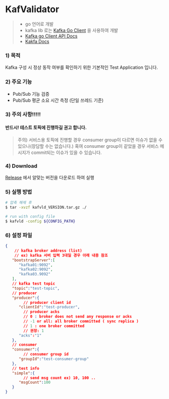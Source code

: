 # KafValidator
> * go 언어로 개발
> * kafka lib 로는 [Kafka Go Client](https://docs.confluent.io/kafka-clients/go/current/overview.html) 을 사용하여 개발
> * [Kafka go Client API Docs](https://docs.confluent.io/platform/current/clients/confluent-kafka-go/index.html#Consumer)
> * [Kakfa Docs](https://kafka.apache.org/documentation/)

### 1) 목적
Kafka 구성 시 정상 동작 여부를 확인하기 위한 기본적인 Test Application 입니다.

### 2) 주요 기능
* Pub/Sub 기능 검증
* Pub/Sub 평균 소요 시간 측정 (단일 쓰레드 기준)

### 3) 주의 사항!!!!!
#### 반드시! 테스트 토픽에 진행하길 권고 합니다.
> 주의) 서비스용 토픽에 진행할 경우 consumer group이 다르면 이슈가 없을 수 있으나(장담할 수는 없습니다.) 혹여 consumer group이 같았을 경우 서비스 메시지가 commit되는 이슈가 있을 수 있습니다.

### 4) Download
[Release](https://github.com/GODPARK/KafValidator/releases) 에서 알맞는 버전을 다운로드 하여 실행


### 5) 실행 방법
```bash
# 압축 해제 후
$ tar -xvzf kafvld_VERSION.tar.gz ./

# run with config file
$ kafvld -config ${CONFIG_PATH}
```

### 6) 설정 파일
```json
{  
    // kafka broker address (list)
    // ex) kafka 서버 입력 3대일 경우 아래 내용 참조
   "bootstrapServer":[
      "kafka01:9092",
      "kafka02:9092",
      "kafka03.9092"
   ],
   // kafka test topic
   "topic":"test-topic",
   // producer
   "producer":{
        // producer client id
      "clientId":"test-producer",
        // producer acks
        // 0 : broker does not send any response or acks
        // -1 or all: all broker committed ( sync replica )
        // 1 : one broker committed
        // 권장: 1
      "acks":"1"
   },
   // consumer
   "consumer":{
        // consumer group id
      "groupId":"test-consumer-group"
   },
   // test info
   "simple":{
        // send msg count ex) 10, 100 ..
      "msgCount":100
   }
}
```